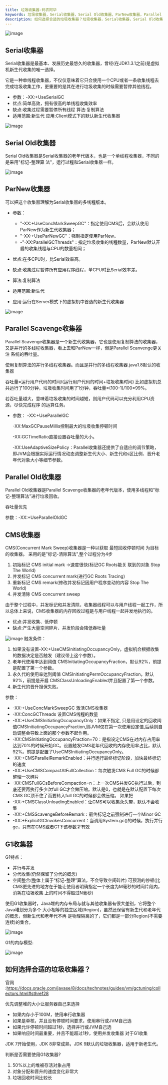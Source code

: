 ```yaml
---
title: 垃圾收集器-码农阿华
keywords: 垃圾收集器，Serial收集器，Serial Old收集器，ParNew收集器，Parallel Scavenge收集器，Parallel Old收集器，CMS收集器，G1
description: 如何选择合适的垃圾收集器？垃圾收集器，Serial收集器，Serial Old收集器，ParNew收集器，Parallel Scavenge收集器，Parallel Old收集器，CMS收集器，G1
---
```



![image](http://java-run-blog.oss-cn-zhangjiakou.aliyuncs.com/5b28f360bbd241cd8a26ff674f9f3ccd.png
)

## Serial收集器 

Serial收集器是最基本、发展历史最悠久的收集器，曾经(在JDK1.3.1之前)是虚拟机新生代收集的唯一选择。

它是一种单线程收集器，不仅仅意味着它只会使用一个CPU或者一条收集线程去完成垃圾收集工作，更重要的是其在进行垃圾收集的时候需要暂停其他线程。
- 参数：-XX:+UseSerialGC
- 优点:简单高效，拥有很高的单线程收集效率
- 缺点:收集过程需要暂停所有线程 算法:复制算法
- 适用范围:新生代 应用:Client模式下的默认新生代收集器

![image](http://java-run-blog.oss-cn-zhangjiakou.aliyuncs.com/f9f71293d181412aa3189a08ad48ef1e.png
)

 ## Serial Old收集器

 Serial Old收集器是Serial收集器的老年代版本，也是一个单线程收集器，不同的是采用"标记-整理算 法"，运行过程和Serial收集器一样。

 ![image](http://java-run-blog.oss-cn-zhangjiakou.aliyuncs.com/edafe3b45e1e4d42a6bad9a7d716de74.png
)


## ParNew收集器
可以把这个收集器理解为Serial收集器的多线程版本。

- 参数：
  - "-XX:+UseConcMarkSweepGC"：指定使用CMS后，会默认使用ParNew作为新生代收集器；
  - "-XX:+UseParNewGC"：强制指定使用ParNew。
  - -"-XX:ParallelGCThreads"：指定垃圾收集的线程数量，ParNew默认开启的收集线程与CPU的数量相同；

- 优点:在多CPU时，比Serial效率高。
- 缺点:收集过程暂停所有应用程序线程，单CPU时比Serial效率差。 
- 算法:复制算法
- 适用范围:新生代
- 应用:运行在Server模式下的虚拟机中首选的新生代收集器

![image](http://java-run-blog.oss-cn-zhangjiakou.aliyuncs.com/8e861169a2c64b25bd6b022d0f62a5fe.png
)

## Parallel Scavenge收集器

Parallel Scavenge收集器是一个新生代收集器，它也是使用复制算法的收集器，又是并行的多线程收集器，看上去和ParNew一样，但是Parallel Scanvenge更关注 系统的吞吐量。

使用复制算法的并行多线程收集器。而且是并行的多线程收集器.java1.8默认的收集器

吞吐量=运行用户代码的时间/(运行用户代码的时间+垃圾收集时间)
比如虚拟机总共运行了100分钟，垃圾收集时间用了1分钟，吞吐量=(100-1)/100=99%。

若吞吐量越大，意味着垃圾收集的时间越短，则用户代码可以充分利用CPU资源，尽快完成程序 的运算任务。

- 参数：
    -XX:+UseParallelGC

    -XX:MaxGCPauseMillis控制最大的垃圾收集停顿时间
    
    -XX:GCTimeRatio直接设置吞吐量的大小。

    -XX:UseAdaptiveSizePolicy：Parallel收集器还提供了自适应的调节策略，即JVM会根据实际运行情况动态调整新生代大小、新生代和s区比例、晋升老年代对象大小等细节参数。


## Parallel Old收集器

Parallel Old收集器是Parallel Scavenge收集器的老年代版本，使用多线程和"标记-整理算法"进行垃圾回收。

吞吐量优先

参数：-XX:+UseParallelOldGC

## CMS收集器

CMS(Concurrent Mark Sweep)收集器是一种以获取 最短回收停顿时间 为目标的收集器。
采用的是"标记-清除算法",整个过程分为4步
1. 初始标记 CMS initial mark ->速度很快(标记GC Roots能关 联到的对象 Stop The World)
3. 并发标记 CMS concurrent mark(进行GC Roots Tracing)           
4. 重新标记 CMS remark(修改并发标记因用户程序变动的内容 Stop The World) 		           	
5. 并发清除 CMS concurrent sweep

由于整个过程中，并发标记和并发清除，收集器线程可以与用户线程一起工作，所以总体上来说，CMS收集器的内存回收过程是与用户线程一起并发地执行的。

- 优点:并发收集、低停顿 
- 缺点:产生大量空间碎片、并发阶段会降低吞吐量

![image](http://java-run-blog.oss-cn-zhangjiakou.aliyuncs.com/4ae6ffb0369f41d0a18ba33008b8f2fc.png
)
触发条件：
1. 如果没有设置-XX:+UseCMSInitiatingOccupancyOnly，虚拟机会根据收集的数据决定是否触发（建议带上这个参数）。
2. 老年代使用率达到阈值 CMSInitiatingOccupancyFraction，默认92%，前提是配置了第一个参数。
3. 永久代的使用率达到阈值 CMSInitiatingPermOccupancyFraction，默认92%，前提是开启 CMSClassUnloadingEnabled并且配置了第一个参数。
4. 新生代的晋升担保失败。

参数：
- -XX:+UseConcMarkSweepGC 激活CMS收集器
- -XX:ConcGCThreads 设置CMS线程的数量
- -XX:+UseCMSInitiatingOccupancyOnly：如果不指定, 只是用设定的回收阈值CMSInitiatingOccupancyFraction,则JVM仅在第一次使用设定值,后续则自动调整会导致上面的那个参数不起作用。
- -XX:CMSInitiatingOccupancyFraction=70：是指设定CMS在对内存占用率达到70%的时候开始GC。设置触发CMS老年代回收的内存使用率占比，默认92%。前提是配置了UseCMSInitiatingOccupancyOnly。
- -XX:+CMSParallelRemarkEnabled：并行运行最终标记阶段，加快最终标记的速度
- -XX:+UseCMSCompactAtFullCollection：每次触发CMS Full GC的时候都整理一次碎片
- -XX:CMSFullGCsBeforeCompaction=n：上一次CMS并发GC执行过后，到底还要再执行多少次full GC才会做压缩。默认是0，也就是在默认配置下每次CMS GC顶不住了而要转入full GC的时候都会做压缩。 如果把
- -XX:+CMSClassUnloadingEnabled：让CMS可以收集永久带，默认不会收集
- -XX:+CMSScavengeBeforeRemark：最终标记之前强制进行一个Minor GC
- -XX:+ExplicitGCInvokesConcurrent：当调用System.gc()的时候，执行并行gc，只有在CMS或者G1下该参数才有效

## G1收集器

G1特点：
- 并行与并发
- 分代收集(仍然保留了分代的概念)
- 空间整合(整体上属于“标记-整理”算法，不会导致空间碎片) 可预测的停顿(比CMS更先进的地方在于能让使用者明确指定一个长度为M毫秒的时间片段内，消耗在垃圾收集 上的时间不得超过N毫秒)

使用G1收集器时，Java堆的内存布局与就与其他收集器有很大差别，它将整个Java堆划分为多个 大小相等的独立区域(Region)，虽然还保留有新生代和老年代的概念，但新生代和老年代不再 是物理隔离的了，它们都是一部分Region(不需要连续)的集合。

![image](http://java-run-blog.oss-cn-zhangjiakou.aliyuncs.com/a5c101afd788485998c7a8ead20adb3f.png
)

G1的内存模型:

![image](http://java-run-blog.oss-cn-zhangjiakou.aliyuncs.com/file/fe0016ea68af43778e24dea81b6be4da)

## 如何选择合适的垃圾收集器？

官网 :https://docs.oracle.com/javase/8/docs/technotes/guides/vm/gctuning/collectors.html#sthref28

优先调整堆的大小让服务器自己来选择

- 如果内存小于100M，使用串行收集器 
- 如果是单核，并且没有停顿时间要求，使用串行或JVM自己选 
- 如果允许停顿时间超过1秒，选择并行或JVM自己选 
- 如果响应时间最重要，并且不能超过1秒，使用并发收集器 对于G1收集

JDK 7开始使用，JDK 8非常成熟，JDK 9默认的垃圾收集器，适用于新老生代。

判断是否需要使用G1收集器?
1. 50%以上的堆被存活对象占用
2. 对象分配和晋升的速度变化非常大
3. 垃圾回收时间比较长